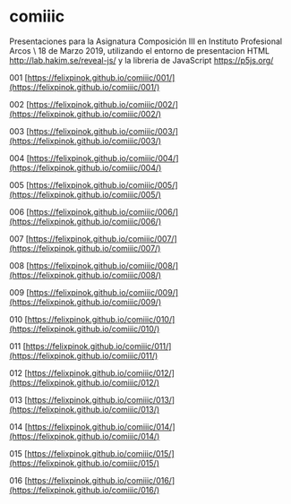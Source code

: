 # comiiic

Presentaciones para la Asignatura Composición III en Instituto Profesional Arcos \ 18 de Marzo 2019, utilizando el entorno de presentacion HTML http://lab.hakim.se/reveal-js/ y la libreria de JavaScript https://p5js.org/

001 [https://felixpinok.github.io/comiiic/001/](https://felixpinok.github.io/comiiic/001/)

002 [https://felixpinok.github.io/comiiic/002/](https://felixpinok.github.io/comiiic/002/)

003 [https://felixpinok.github.io/comiiic/003/](https://felixpinok.github.io/comiiic/003/)

004 [https://felixpinok.github.io/comiiic/004/](https://felixpinok.github.io/comiiic/004/)

005 [https://felixpinok.github.io/comiiic/005/](https://felixpinok.github.io/comiiic/005/)

006 [https://felixpinok.github.io/comiiic/006/](https://felixpinok.github.io/comiiic/006/)

007 [https://felixpinok.github.io/comiiic/007/](https://felixpinok.github.io/comiiic/007/)

008 [https://felixpinok.github.io/comiiic/008/](https://felixpinok.github.io/comiiic/008/)

009 [https://felixpinok.github.io/comiiic/009/](https://felixpinok.github.io/comiiic/009/)

010 [https://felixpinok.github.io/comiiic/010/](https://felixpinok.github.io/comiiic/010/)

011 [https://felixpinok.github.io/comiiic/011/](https://felixpinok.github.io/comiiic/011/)

012 [https://felixpinok.github.io/comiiic/012/](https://felixpinok.github.io/comiiic/012/)

013 [https://felixpinok.github.io/comiiic/013/](https://felixpinok.github.io/comiiic/013/)

014 [https://felixpinok.github.io/comiiic/014/](https://felixpinok.github.io/comiiic/014/)

015 [https://felixpinok.github.io/comiiic/015/](https://felixpinok.github.io/comiiic/015/)

016 [https://felixpinok.github.io/comiiic/016/](https://felixpinok.github.io/comiiic/016/)
